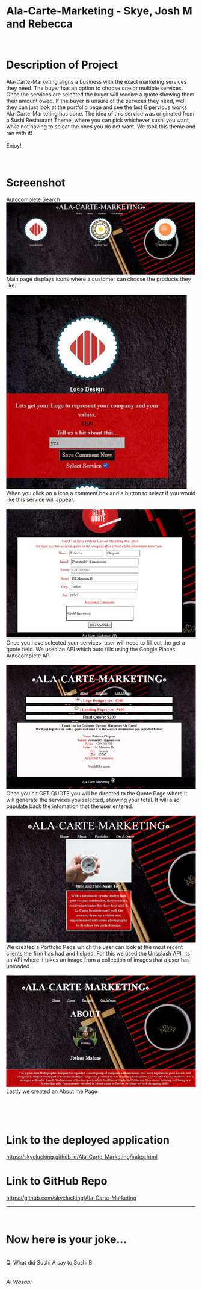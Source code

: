 # Ala-Carte-Marketing - Skye, Josh M and Rebecca
​
<h1>Description of Project</h1>
Ala-Carte-Marketing aligns a business with the exact marketing services they need. The buyer has an option to choose one or multiple services. Once the services are selected the buyer will receive a quote showing them their amount owed. If the buyer is unsure of the services they need, well they can just look at the portfolio page and see the last 6 pervious works Ala-Carte-Marketing has done. The idea of this service was originated from a Sushi Restaurant Theme, where you can pick whichever sushi you want, while not having to select the ones you do not want. We took this theme and ran with it!
​<br>
<br>
 Enjoy!
​<br>
<br>
​
<h1>Screenshot</h1>
Autocomplete Search
<img src="./Assets/mainpageshot.jpg"><br>
Main page displays icons where a customer can choose the products they like. 
<br>
<br>
<img src="./Assets/icon1.jpg"><br>
When you click on a icon a comment box and a button to select if you would like this service will appear. 
<br>
<br>
<img src="./Assets/quoteimage.jpg"><br>
Once you have selected your services, user will need to fill out the get a quote field. We used an API which auto fills using the Google Places Autocomplete API
​<br>
<br>
<img src="./Assets/quotefilled.jpg"><br>
Once you hit GET QUOTE you will be directed to the Quote Page where it will generate the services you selected, showing your total. It will also papulate back the infomation that the user entered. 
<br>
<br>
<img src="./Assets/Portfoliopage.jpg"><br>
We created a Portfolio Page which the user can look at the most recent clients the firm has had and helped. For this we used the Unsplash API, its an API where it takes an image from a collection of images that a user has uploaded. 
<br>
<br>
​<img src="./Assets/aboutmepic.jpg"><br>
Lastly we created an About me Page

​<br>
<br>
<br>
<h1>Link to the deployed application</h1>
<a href="https://skyelucking.github.io/Ala-Carte-Marketing/index.html">https://skyelucking.github.io/Ala-Carte-Marketing/index.html</a>
​
<h1>Link to GitHub Repo</h1>
<a href="https://github.com/skyelucking/Ala-Carte-Marketing">https://github.com/skyelucking/Ala-Carte-Marketing</a>
​
<hr>
​
<h1>Now here is your joke...</h1> <br>
Q: What did Sushi A say to Sushi B
​
​
<br>
<br>
<br>
<em>A: Wasabi</em>